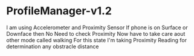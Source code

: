 # ProfileManager-v1.2
I am using Accelerometer and Proximity Sensor 
If phone is on Surface or Downface then No Need to check Proximity 
Now have to take care aout other mode called walking
For this state I'm taking Proximity Reading for determination any obstracle distance
